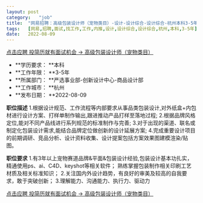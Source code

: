 ```yaml
---
layout:	post
category:	"job"
title:	"网易招聘：高级包装设计师（宠物类目）-设计-设计综合-设计综合-杭州本科3-5年"
tags:	[网易,招聘,面试,找工作,工作,内推,设计,设计综合,设计综合,杭州,本科,3-5年]
date:	2022-08-09
---
```


[点击应聘 投简历就有面试机会 -> 高级包装设计师（宠物类目）](http://mobile.bole.netease.com/bole/boleDetail?id=38859&employeeId=346f03c3cda5f04c&key=all)



- **学历要求： **本科
- **工作年限： **3-5年
- **所属部门： **严选事业部-创新设计中心-商品设计部
- **工作城市： **杭州
- **发布日期： **2022-08-09



**职位描述**
1.根据设计规范、工作流程等内部要求从事品类包装设计,对外纸盒+内包材进行设计方案、打样单制作输出,跟进推动产品打样至落地过程;
2.根据品牌风格定位,能对不同产品线进行系列规范的标准制作与完善;
3.对于出现的渠道、联名或制定化包装设计需求,能结合品牌定位做创新的设计延展方案;
4.完成重要设计项目的前期调研、竞品分析、设计资料收集、设计提案包括方案效果图建模渲染/贴图。



**职位要求**
1.有3年以上宠物赛道品牌&amp;平面&amp;包装设计经验,包装设计基本功扎实，精通使用ps、ai、C4D、keyshot等相关软件；
熟练掌握包装制作相关印刷工艺材质及相关标准知识；
2.关注国内外设计趋势，有良好的审美及较高的自我要求，敢于突破创新；
3.理解能力、沟通能力、执行力、驱动力



[点击应聘 投简历就有面试机会 -> 高级包装设计师（宠物类目）](http://mobile.bole.netease.com/bole/boleDetail?id=38859&employeeId=346f03c3cda5f04c&key=all)